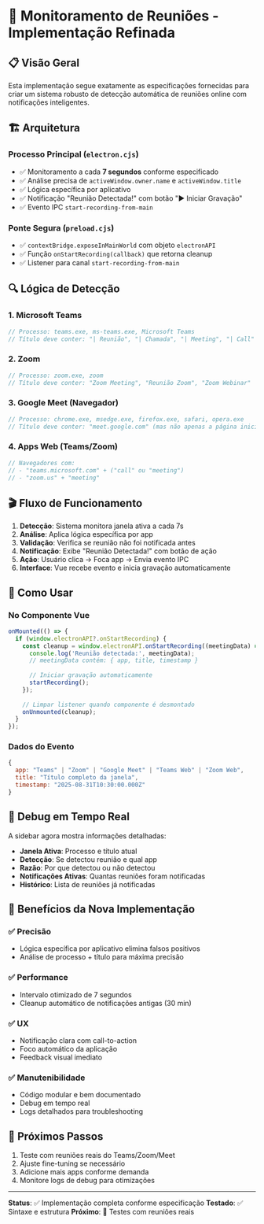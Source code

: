 # 🎯 Monitoramento de Reuniões - Implementação Refinada

## 📋 Visão Geral

Esta implementação segue exatamente as especificações fornecidas para criar um sistema robusto de detecção automática de reuniões online com notificações inteligentes.

## 🏗️ Arquitetura

### Processo Principal (`electron.cjs`)
- ✅ Monitoramento a cada **7 segundos** conforme especificado
- ✅ Análise precisa de `activeWindow.owner.name` e `activeWindow.title`
- ✅ Lógica específica por aplicativo
- ✅ Notificação "Reunião Detectada!" com botão "▶️ Iniciar Gravação"
- ✅ Evento IPC `start-recording-from-main`

### Ponte Segura (`preload.cjs`)
- ✅ `contextBridge.exposeInMainWorld` com objeto `electronAPI`
- ✅ Função `onStartRecording(callback)` que retorna cleanup
- ✅ Listener para canal `start-recording-from-main`

## 🔍 Lógica de Detecção

### 1. Microsoft Teams
```javascript
// Processo: teams.exe, ms-teams.exe, Microsoft Teams
// Título deve conter: "| Reunião", "| Chamada", "| Meeting", "| Call"
```

### 2. Zoom
```javascript
// Processo: zoom.exe, zoom
// Título deve conter: "Zoom Meeting", "Reunião Zoom", "Zoom Webinar"
```

### 3. Google Meet (Navegador)
```javascript
// Processo: chrome.exe, msedge.exe, firefox.exe, safari, opera.exe
// Título deve conter: "meet.google.com" (mas não apenas a página inicial)
```

### 4. Apps Web (Teams/Zoom)
```javascript
// Navegadores com:
// - "teams.microsoft.com" + ("call" ou "meeting")
// - "zoom.us" + "meeting"
```

## 🎬 Fluxo de Funcionamento

1. **Detecção**: Sistema monitora janela ativa a cada 7s
2. **Análise**: Aplica lógica específica por app
3. **Validação**: Verifica se reunião não foi notificada antes
4. **Notificação**: Exibe "Reunião Detectada!" com botão de ação
5. **Ação**: Usuário clica → Foca app → Envia evento IPC
6. **Interface**: Vue recebe evento e inicia gravação automaticamente

## 🔧 Como Usar

### No Componente Vue
```javascript
onMounted(() => {
  if (window.electronAPI?.onStartRecording) {
    const cleanup = window.electronAPI.onStartRecording((meetingData) => {
      console.log('Reunião detectada:', meetingData);
      // meetingData contém: { app, title, timestamp }
      
      // Iniciar gravação automaticamente
      startRecording();
    });
    
    // Limpar listener quando componente é desmontado
    onUnmounted(cleanup);
  }
});
```

### Dados do Evento
```javascript
{
  app: "Teams" | "Zoom" | "Google Meet" | "Teams Web" | "Zoom Web",
  title: "Título completo da janela",
  timestamp: "2025-08-31T10:30:00.000Z"
}
```

## 🐛 Debug em Tempo Real

A sidebar agora mostra informações detalhadas:
- **Janela Ativa**: Processo e título atual
- **Detecção**: Se detectou reunião e qual app
- **Razão**: Por que detectou ou não detectou
- **Notificações Ativas**: Quantas reuniões foram notificadas
- **Histórico**: Lista de reuniões já notificadas

## 🚀 Benefícios da Nova Implementação

### ✅ Precisão
- Lógica específica por aplicativo elimina falsos positivos
- Análise de processo + título para máxima precisão

### ✅ Performance
- Intervalo otimizado de 7 segundos
- Cleanup automático de notificações antigas (30 min)

### ✅ UX
- Notificação clara com call-to-action
- Foco automático da aplicação
- Feedback visual imediato

### ✅ Manutenibilidade
- Código modular e bem documentado
- Debug em tempo real
- Logs detalhados para troubleshooting

## 🔄 Próximos Passos

1. Teste com reuniões reais do Teams/Zoom/Meet
2. Ajuste fine-tuning se necessário
3. Adicione mais apps conforme demanda
4. Monitore logs de debug para otimizações

---

**Status**: ✅ Implementação completa conforme especificação
**Testado**: ✅ Sintaxe e estrutura
**Próximo**: 🧪 Testes com reuniões reais
